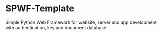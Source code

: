 # SPWF-Template
Simple Python Web Framework for website, server and app development with authentication, key and document database
